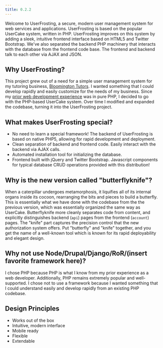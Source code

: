 ```yaml
---
title: 0.2.2
---   
```


Welcome to UserFrosting, a secure, modern user management system for web services and applications.  UserFrosting is based on the popular UserCake system, written in PHP.  UserFrosting improves on this system by adding a sleek, intuitive frontend interface based on HTML5 and Twitter Bootstrap.  We've also separated the backend PHP machinery that interacts with the database from the frontend code base.  The frontend and backend talk to each other via AJAX and JSON.

## Why UserFrosting?

This project grew out of a need for a simple user management system for my tutoring business, [Bloomington Tutors](http://bloomingtontutors.com).  I wanted something that I could develop rapidly and easily customize for the needs of my business.  Since my [prior web development experience](http://alexanderweissman.com/completed-projects/) was in pure PHP, I decided to go with the PHP-based UserCake system.  Over time I modified and expanded the codebase, turning it into the UserFrosting project. 

## What makes UserFrosting special?

* No need to learn a special framework!  The backend of UserFrosting is based on native PHP5, allowing for rapid development and deployment.
* Clean separation of backend and frontend code.  Easily interact with the backend via AJAX calls.
* Automated installation tool for initializing the database.
* Frontend built with jQuery and Twitter Bootstrap.  Javascript components for typical database CRUD operations provided with this distribution!

## Why is the new version called "butterflyknife"?

When a caterpillar undergoes metamorphosis, it liquifies all of its internal organs inside its cocoon, rearranging the bits and pieces to build a butterfly.  This is essentially what we have done with the codebase from the the previous version, which was essentially organized the same way as UserCake.  Butterflyknife more cleanly separates code from content, and explicitly distinguishes backend (`api`) pages from the frontend (`account`) pages.  The "knife" part captures the precision control that the new authorization system offers.  Put "butterfly" and "knife" together, and you get the name of a well-known tool which is known for its rapid deployability and elegant design.

## Why not use Node/Drupal/Django/RoR/(insert favorite framework here)?

I chose PHP because PHP is what I know from my prior experience as a web developer. Additionally, PHP remains extremely popular and well-supported.  I chose not to use a framework because I wanted something that I could understand easily and develop rapidly from an existing PHP codebase.

## Design Principles

* Works out of the box
* Intuitive, modern interface
* Mobile ready
* Flexible
* Extendable
